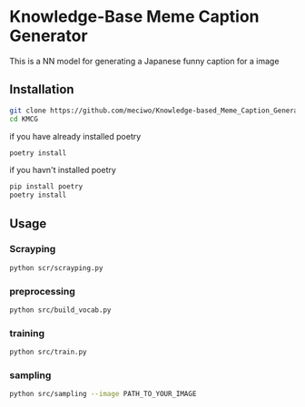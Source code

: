 # Knowledge-Base Meme Caption Generator
This is a NN model for generating a Japanese funny caption for a image

## Installation
```sh
git clone https://github.com/meciwo/Knowledge-based_Meme_Caption_Generator.git
cd KMCG
```

if you have already installed poetry
```sh
poetry install
```

if you havn't installed poetry
```sh
pip install poetry
poetry install
```

## Usage
### Scrayping
```sh
python scr/scrayping.py
```

### preprocessing
```sh
python src/build_vocab.py
```
### training
```sh
python src/train.py
```

### sampling
```sh
python src/sampling --image PATH_TO_YOUR_IMAGE
```
